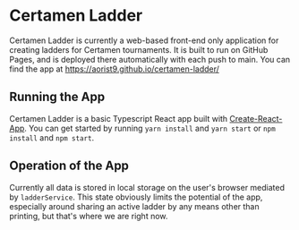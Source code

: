 # Certamen Ladder
Certamen Ladder is currently a web-based front-end only application for creating ladders for Certamen tournaments. It is built to run on GitHub Pages, and is deployed there automatically with each push to main. You can find the app at https://aorist9.github.io/certamen-ladder/

## Running the App
Certamen Ladder is a basic Typescript React app built with [Create-React-App](https://create-react-app.dev/docs/getting-started#scripts). You can get started by running `yarn install` and `yarn start` or `npm install` and `npm start`.

## Operation of the App
Currently all data is stored in local storage on the user's browser mediated by `ladderService`. This state obviously limits the potential of the app, especially around sharing an active ladder by any means other than printing, but that's where we are right now.